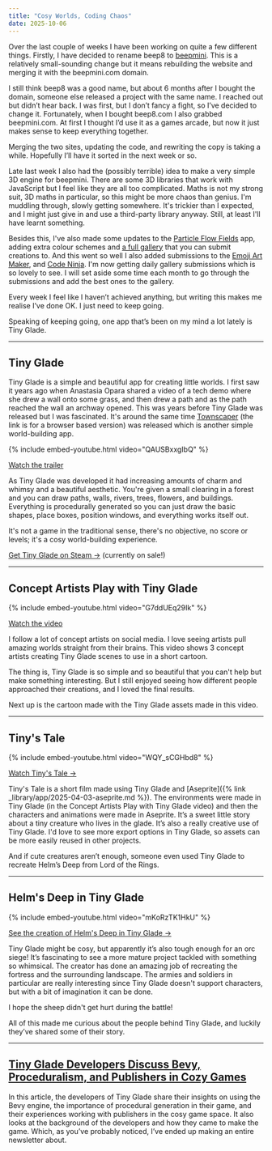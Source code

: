 ```yaml
---
title: "Cosy Worlds, Coding Chaos"
date: 2025-10-06
---
```


Over the last couple of weeks I have been working on quite a few different things. Firstly, I have decided to rename beep8 to [beepmini](https://beepmini.com). This is a relatively small-sounding change but it means rebuilding the website and merging it with the beepmini.com domain.

I still think beep8 was a good name, but about 6 months after I bought the domain, someone else released a project with the same name. I reached out but didn’t hear back. I was first, but I don’t fancy a fight, so I’ve decided to change it. Fortunately, when I bought beep8.com I also grabbed beepmini.com. At first I thought I’d use it as a games arcade, but now it just makes sense to keep everything together.

Merging the two sites, updating the code, and rewriting the copy is taking a while. Hopefully I’ll have it sorted in the next week or so.

Late last week I also had the (possibly terrible) idea to make a very simple 3D engine for beepmini. There are some 3D libraries that work with JavaScript but I feel like they are all too complicated. Maths is not my strong suit, 3D maths in particular, so this might be more chaos than genius. I'm muddling through, slowly getting somewhere. It's trickier than I expected, and I might just give in and use a third-party library anyway. Still, at least I'll have learnt something.

Besides this, I've also made some updates to the [Particle Flow Fields](https://brush.ninja/play/particle-flow-field/) app, adding extra colour schemes and [a full gallery](https://brush.ninja/gallery/particle-flow-fields/) that you can submit creations to. And this went so well I also added submissions to the [Emoji Art Maker](https://brush.ninja/gallery/emoji-art/), and [Code Ninja](https://brush.ninja/create/2d-code/). I'm now getting daily gallery submissions which is so lovely to see. I will set aside some time each month to go through the submissions and add the best ones to the gallery.

Every week I feel like I haven’t achieved anything, but writing this makes me realise I’ve done OK. I just need to keep going.

Speaking of keeping going, one app that’s been on my mind a lot lately is Tiny Glade.

---

## Tiny Glade

Tiny Glade is a simple and beautiful app for creating little worlds. I first saw it years ago when Anastasia Opara shared a video of a tech demo where she drew a wall onto some grass, and then drew a path and as the path reached the wall an archway opened. This was years before Tiny Glade was released but I was fascinated. It's around the same time [Townscaper](https://oskarstalberg.com/Townscaper/) (the link is for a browser based version) was released which is another simple world-building app.

{% include embed-youtube.html video="QAUSBxxgIbQ" %}

[Watch the trailer](https://www.youtube.com/watch?v=QAUSBxxgIbQ)

As Tiny Glade was developed it had increasing amounts of charm and whimsy and a beautiful aesthetic. You're given a small clearing in a forest and you can draw paths, walls, rivers, trees, flowers, and buildings. Everything is procedurally generated so you can just draw the basic shapes, place boxes, position windows, and everything works itself out.

It's not a game in the traditional sense, there's no objective, no score or levels; it's a cosy world-building experience.

[Get Tiny Glade on Steam →](https://store.steampowered.com/app/2198150/Tiny_Glade/) (currently on sale!)

---

## Concept Artists Play with Tiny Glade

{% include embed-youtube.html video="G7ddUEq29Ik" %}

[Watch the video](https://www.youtube.com/watch?v=G7ddUEq29Ik)

I follow a lot of concept artists on social media. I love seeing artists pull amazing worlds straight from their brains. This video shows 3 concept artists creating Tiny Glade scenes to use in a short cartoon.

The thing is, Tiny Glade is so simple and so beautiful that you can't help but make something interesting. But I still enjoyed seeing how different people approached their creations, and I loved the final results.

Next up is the cartoon made with the Tiny Glade assets made in this video.

---

## Tiny's Tale

{% include embed-youtube.html video="WQY_sCGHbd8" %}

[Watch Tiny's Tale &rarr;](https://www.youtube.com/watch?v=WQY_sCGHbd8)

Tiny's Tale is a short film made using Tiny Glade and [Aseprite]({% link _library/app/2025-04-03-aseprite.md %}). The environments were made in Tiny Glade (in the Concept Artists Play with Tiny Glade video) and then the characters and animations were made in Aseprite. It’s a sweet little story about a tiny creature who lives in the glade. It’s also a really creative use of Tiny Glade. I'd love to see more export options in Tiny Glade, so assets can be more easily reused in other projects.

And if cute creatures aren’t enough, someone even used Tiny Glade to recreate Helm’s Deep from Lord of the Rings.

<!-- INCLUDE SHARE -->

---

## Helm's Deep in Tiny Glade

{% include embed-youtube.html video="mKoRzTK1HkU" %}

[See the creation of Helm's Deep in Tiny Glade &rarr;](https://www.youtube.com/watch?v=mKoRzTK1HkU)

Tiny Glade might be cosy, but apparently it’s also tough enough for an orc siege! It’s fascinating to see a more mature project tackled with something so whimsical. The creator has done an amazing job of recreating the fortress and the surrounding landscape. The armies and soldiers in particular are really interesting since Tiny Glade doesn't support characters, but with a bit of imagination it can be done.

I hope the sheep didn't get hurt during the battle!

All of this made me curious about the people behind Tiny Glade, and luckily they’ve shared some of their story.

---

## [Tiny Glade Developers Discuss Bevy, Proceduralism, and Publishers in Cozy Games](https://80.lv/articles/exclusive-tiny-glade-developers-discuss-bevy-proceduralism-publishers-cozy-games)

In this article, the developers of Tiny Glade share their insights on using the Bevy engine, the importance of procedural generation in their game, and their experiences working with publishers in the cosy game space. It also looks at the background of the developers and how they came to make the game. Which, as you’ve probably noticed, I’ve ended up making an entire newsletter about.
